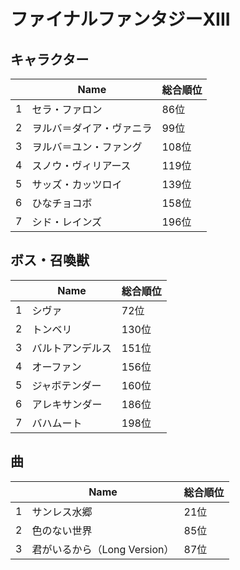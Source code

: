 # ファイナルファンタジーXIII

## キャラクター
||Name|総合順位|
|-|-|-|
|1|セラ・ファロン|86位|
|2|ヲルバ＝ダイア・ヴァニラ|99位|
|3|ヲルバ＝ユン・ファング|108位|
|4|スノウ・ヴィリアース|119位|
|5|サッズ・カッツロイ|139位|
|6|ひなチョコボ|158位|
|7|シド・レインズ|196位|

## ボス・召喚獣
||Name|総合順位|
|-|-|-|
|1|シヴァ|72位|
|2|トンベリ|130位|
|3|バルトアンデルス|151位|
|4|オーファン|156位|
|5|ジャボテンダー|160位|
|6|アレキサンダー|186位|
|7|バハムート|198位|

## 曲
||Name|総合順位|
|-|-|-|
|1|サンレス水郷|21位|
|2|色のない世界|85位|
|3|君がいるから（Long Version）|87位|

